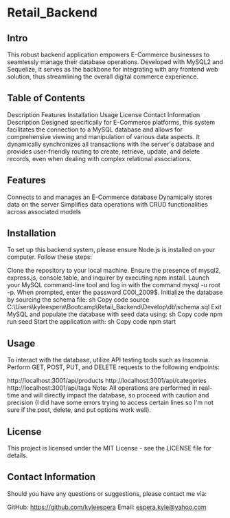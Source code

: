 # Retail_Backend
## Intro
This robust backend application empowers E-Commerce businesses to seamlessly manage their database operations. Developed with MySQL2 and Sequelize, it serves as the backbone for integrating with any frontend web solution, thus streamlining the overall digital commerce experience.

## Table of Contents
Description
Features
Installation
Usage
License
Contact Information
Description
Designed specifically for E-Commerce platforms, this system facilitates the connection to a MySQL database and allows for comprehensive viewing and manipulation of various data aspects. It dynamically synchronizes all transactions with the server's database and provides user-friendly routing to create, retrieve, update, and delete records, even when dealing with complex relational associations.

## Features
Connects to and manages an E-Commerce database
Dynamically stores data on the server
Simplifies data operations with CRUD functionalities across associated models
## Installation
To set up this backend system, please ensure Node.js is installed on your computer. Follow these steps:

Clone the repository to your local machine.
Ensure the presence of mysql2, express.js, console.table, and inquirer by executing npm install.
Launch your MySQL command-line tool and log in with the command mysql -u root -p. When prompted, enter the password C00l_2009$.
Initialize the database by sourcing the schema file:
sh
Copy code
source C:\Users\kyleespera\Bootcamp\Retail_Backend\Develop\db\schema.sql
Exit MySQL and populate the database with seed data using:
sh
Copy code
npm run seed
Start the application with:
sh
Copy code
npm start
## Usage
To interact with the database, utilize API testing tools such as Insomnia. Perform GET, POST, PUT, and DELETE requests to the following endpoints:

http://localhost:3001/api/products
http://localhost:3001/api/categories
http://localhost:3001/api/tags
Note: All operations are performed in real-time and will directly impact the database, so proceed with caution and precision (I did have some errors trying to access certain lines so I'm not sure if the post, delete, and put options work well).


## License
This project is licensed under the MIT License - see the LICENSE file for details.

## Contact Information
Should you have any questions or suggestions, please contact me via:

GitHub: https://github.com/kyleespera
Email: espera.kyle@yahoo.com